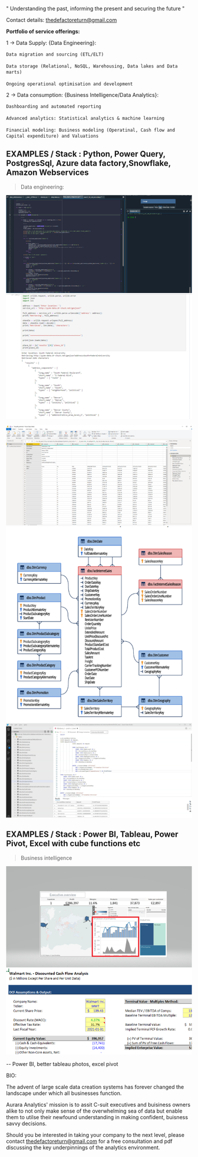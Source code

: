 
" Understanding the past, informing the present and securing the future "

Contact details: thedefactoreturn@gmail.com

**Portfolio of service offerings:**

1 -> Data Supply: {Data Engineering}:

    Data migration and sourcing (ETL/ELT)
    
    Data storage (Relational, NoSQL, Warehousing, Data lakes and Data marts)
    
    Ongoing operational optimisation and development 
    
2 -> Data consumption: {Business Intelligence/Data Analytics}:

    Dashboarding and automated reporting
    
    Advanced analytics: Statistical analytics & machine learning 
    
    Financial modeling: Business modeling (Operatinal, Cash flow and Capital expenditure) and Valuations

##  EXAMPLES / Stack : Python, Power Query, PostgresSql, Azure data factory,Snowflake, Amazon Webservices

> Data engineering: 

![](/images/Spyder.png)
![](/images/Python_i.PNG) 

![](/images/PowerQuery_i.PNG)
![](/images/ERD_i.PNG)
![](/images/SQL_i.PNG)

##  EXAMPLES / Stack : Power BI, Tableau, Power Pivot, Excel with cube functions etc

> Business intelligence

![](/images/screenshot.png) 
![](/images/Capture.PNG)      

-- Power BI, better tableau photos, excel pivot 

BIO: 

The advent of large scale data creation systems has forever changed the landscape under which all businesses function. 

Aurara Analytics' mission is to assit C-suit executives and buisiness owners alike to not only make sense of the overwhelming sea of data but enable them to 
utilse their newfound understanding in making confident, buisness savvy decisions.

Should you be interested in taking your company to the next level, please contact thedefactoreturn@gmail.com for a free consultation and pdf discussing the key underpinnings of the analytics environment.
